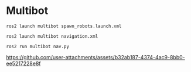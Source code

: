 # Multibot

```
ros2 launch multibot spawn_robots.launch.xml
```

```
ros2 launch multibot navigation.xml
```

```
ros2 run multibot nav.py
```

https://github.com/user-attachments/assets/b32ab187-4374-4ac9-8bb0-ee5217228e8f




